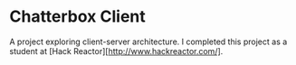 # Chatterbox Client
A project exploring client-server architecture. I completed this project as a student at [Hack Reactor][http://www.hackreactor.com/].

